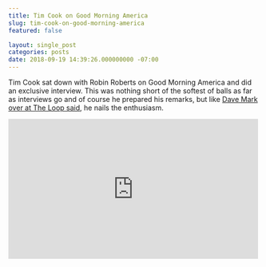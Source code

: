 ```yaml
---
title: Tim Cook on Good Morning America
slug: tim-cook-on-good-morning-america
featured: false

layout: single_post
categories: posts
date: 2018-09-19 14:39:26.000000000 -07:00
---
```


Tim Cook sat down with Robin Roberts on Good Morning America and did an exclusive interview. This was nothing short of the softest of balls as far as interviews go and of course he prepared his remarks, but like [Dave Mark over at The Loop said](http://www.loopinsight.com/2018/09/19/tim-cook-on-good-morning-america-the-full-interview/), he nails the enthusiasm.

<iframe loading="lazy" width="500" height="281" src="https://www.youtube.com/embed/eAyDxMAB4mU?feature=oembed" frameborder="0" allow="autoplay; encrypted-media" allowfullscreen=""></iframe>
